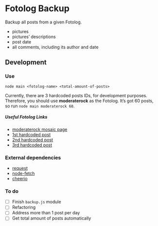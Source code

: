 # Fotolog Backup

Backup all posts from a given Fotolog.

- pictures
- pictures’ descriptions
- post date
- all comments, including its author and date


## Development

### Use

`node main <fotolog-name> <total-amount-of-posts>`

Currently, there are 3 hardcoded posts IDs, for development purposes. Therefore, you should use **moderaterock** as the Fotolog. It’s got 60 posts, so run `node main moderaterock 60`.

##### Useful Fotolog Links

- [moderaterock mosaic page](http://www.fotolog.com/moderaterock/mosaic/)
- [1st hardcoded post](http://www.fotolog.com/moderaterock/14182234/)
- [2nd hardcoded post](http://www.fotolog.com/moderaterock/10611508/)
- [3rd hardcoded post](http://www.fotolog.com/moderaterock/10239857/)

### External dependencies

- [request](https://www.npmjs.com/package/request)
- [node-fetch](https://www.npmjs.com/package/node-fetch)
- [cheerio](https://github.com/cheeriojs/cheerio)

### To do

- [ ] Finish `backup.js` module
- [ ] Refactoring
- [ ] Address more than 1 post per day
- [ ] Get total amount of posts automatically
